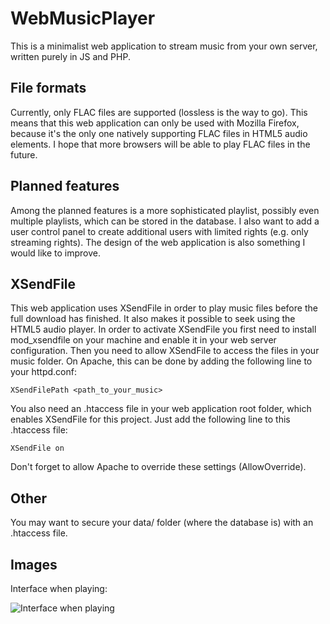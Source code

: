 # WebMusicPlayer
This is a minimalist web application to stream music from your own server, written purely in JS and PHP.

## File formats
Currently, only FLAC files are supported (lossless is the way to go). This means that this web application can only be used with Mozilla Firefox, because it's the only one natively supporting FLAC files in HTML5 audio elements. I hope that more browsers will be able to play FLAC files in the future.

## Planned features
Among the planned features is a more sophisticated playlist, possibly even multiple playlists, which can be stored in the database. I also want to add a user control panel to create additional users with limited rights (e.g. only streaming rights). The design of the web application is also something I would like to improve.

## XSendFile
This web application uses XSendFile in order to play music files before the full download has finished. It also makes it possible to seek using the HTML5 audio player.
In order to activate XSendFile you first need to install mod_xsendfile on your machine and enable it in your web server configuration. Then you need to allow XSendFile to access the files in your music folder. On Apache, this can be done by adding the following line to your httpd.conf:

`XSendFilePath <path_to_your_music>`

You also need an .htaccess file in your web application root folder, which enables XSendFile for this project. Just add the following line to this .htaccess file:

`XSendFile on`

Don't forget to allow Apache to override these settings (AllowOverride).

## Other
You may want to secure your data/ folder (where the database is) with an .htaccess file.

## Images
Interface when playing:

![Interface when playing](https://raw.githubusercontent.com/mschof/WebMusicPlayer/master/_github/interface_playing.png)
